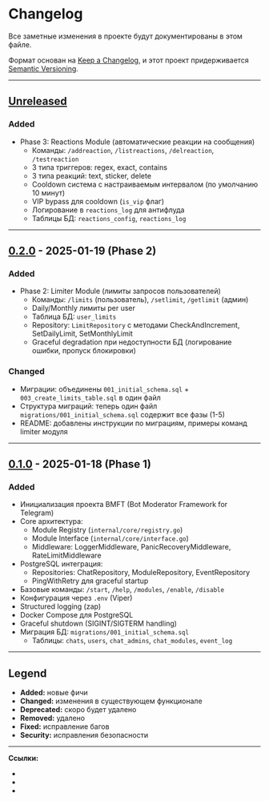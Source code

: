# Changelog

Все заметные изменения в проекте будут документированы в этом файле.

Формат основан на [Keep a Changelog](https://keepachangelog.com/ru/1.0.0/),
и этот проект придерживается [Semantic Versioning](https://semver.org/lang/ru/).

---

## [Unreleased]

### Added
- Phase 3: Reactions Module (автоматические реакции на сообщения)
  - Команды: `/addreaction`, `/listreactions`, `/delreaction`, `/testreaction`
  - 3 типа триггеров: regex, exact, contains
  - 3 типа реакций: text, sticker, delete
  - Cooldown система с настраиваемым интервалом (по умолчанию 10 минут)
  - VIP bypass для cooldown (`is_vip` флаг)
  - Логирование в `reactions_log` для антифлуда
  - Таблицы БД: `reactions_config`, `reactions_log`

---

## [0.2.0] - 2025-01-19 (Phase 2)

### Added
- Phase 2: Limiter Module (лимиты запросов пользователей)
  - Команды: `/limits` (пользователь), `/setlimit`, `/getlimit` (админ)
  - Daily/Monthly лимиты per user
  - Таблица БД: `user_limits`
  - Repository: `LimitRepository` с методами CheckAndIncrement, SetDailyLimit, SetMonthlyLimit
  - Graceful degradation при недоступности БД (логирование ошибки, пропуск блокировки)

### Changed
- Миграции: объединены `001_initial_schema.sql` + `003_create_limits_table.sql` в один файл
- Структура миграций: теперь один файл `migrations/001_initial_schema.sql` содержит все фазы (1-5)
- README: добавлены инструкции по миграциям, примеры команд limiter модуля

---

## [0.1.0] - 2025-01-18 (Phase 1)

### Added
- Инициализация проекта BMFT (Bot Moderator Framework for Telegram)
- Core архитектура:
  - Module Registry (`internal/core/registry.go`)
  - Module Interface (`internal/core/interface.go`)
  - Middleware: LoggerMiddleware, PanicRecoveryMiddleware, RateLimitMiddleware
- PostgreSQL интеграция:
  - Repositories: ChatRepository, ModuleRepository, EventRepository
  - PingWithRetry для graceful startup
- Базовые команды: `/start`, `/help`, `/modules`, `/enable`, `/disable`
- Конфигурация через `.env` (Viper)
- Structured logging (zap)
- Docker Compose для PostgreSQL
- Graceful shutdown (SIGINT/SIGTERM handling)
- Миграция БД: `migrations/001_initial_schema.sql`
  - Таблицы: `chats`, `users`, `chat_admins`, `chat_modules`, `event_log`

---

## Legend

- **Added:** новые фичи
- **Changed:** изменения в существующем функционале
- **Deprecated:** скоро будет удалено
- **Removed:** удалено
- **Fixed:** исправление багов
- **Security:** исправления безопасности

---

**Ссылки:**
- [Unreleased]: https://github.com/flybasist/bmft/compare/v0.2.0...HEAD
- [0.2.0]: https://github.com/flybasist/bmft/compare/v0.1.0...v0.2.0
- [0.1.0]: https://github.com/flybasist/bmft/releases/tag/v0.1.0

